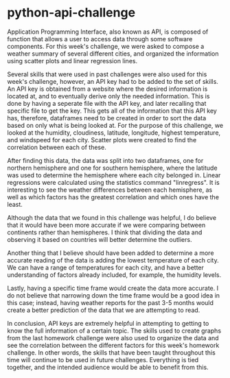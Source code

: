 # python-api-challenge


Application Programming Interface, also known as API, is composed of function that allows a user to access data through some software components. For this week's challenge, we were asked to compose a weather summary of several different cities, and organized the information using scatter plots and linear regression lines. 



Several skills that were used in past challenges were also used for this week's challenge, however, an API key had to be added to the set of skills. An API key is obtained from a website where the desired information is located at, and to eventually derive only the needed information. This is done by having a seperate file with the API key, and later recalling that specific file to get the key. This gets all of the information that this API key has, therefore, dataframes need to be created in order to sort the data based on only what is being looked at. For the purpose of this challenge, we looked at the humidity, cloudiness, latitude, longitude, highest temperature, and windspeed for each city. Scatter plots were created to find the correlation between each of these.  

After finding this data, the data was split into two dataframes, one for northern hemisphere and one for southern hemisphere, where the latitude was used to determine the hemisphere where each city belonged in. Linear regressions were calculated using the statistics command "linregress". It is interesting to see the weather differences between each hemisphere, as well as which factors has the greatest correlation and which ones have the least.   


Although the data that we found in this challenge was helpful, I do believe that it would have been more accurate if we were comparing between continents rather than hemispheres. I think that dividing the data and observing it based on countries will better determine the outliers.

Another thing that I believe should have been added to determine a more accurate reading of the data is adding the lowest temperature of each city. We can have a range of temperatures for each city, and have a better understanding of factors already included, for example, the humidity levels. 

Lastly, having a specific time frame would create the data more accurate. I do not believe that narrowing down the time frame would be a good idea in this case; instead, having weather reports for the past 3-5 months would create a better prediction of the data that we are attempting to read.  


In conclusion, API keys are extremely helpful in attempting to getting to know the full information of a certain topic. The skills used to create graphs from the last homework challenge were also used to organize the data and see the correlation between the different factors for this week's homework challenge. In other words, the skills that have been taught throughout this time will continue to be used in future challenges. Everything is tied together, and the intended audience would be able to benefit from this.
